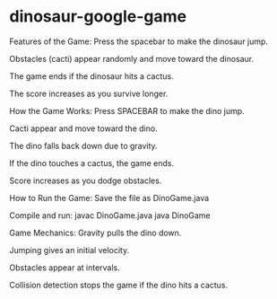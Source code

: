 # dinosaur-google-game

Features of the Game:
Press the spacebar to make the dinosaur jump.

Obstacles (cacti) appear randomly and move toward the dinosaur.

The game ends if the dinosaur hits a cactus.

The score increases as you survive longer.


How the Game Works:
Press SPACEBAR to make the dino jump.

Cacti appear and move toward the dino.

The dino falls back down due to gravity.

If the dino touches a cactus, the game ends.

Score increases as you dodge obstacles.


How to Run the Game:
Save the file as DinoGame.java

Compile and run:
javac DinoGame.java
java DinoGame


Game Mechanics:
Gravity pulls the dino down.

Jumping gives an initial velocity.

Obstacles appear at intervals.

Collision detection stops the game if the dino hits a cactus.
